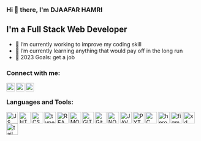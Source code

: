 ### Hi 👋 there, I'm DJAAFAR HAMRI

## I'm a Full Stack Web Developer

- 🔭 I’m currently working to improve my coding skill
- 🌱 I’m currently learning anything that would pay off in the long run
- 🥅 2023 Goals: get a job

### Connect with me:

[<img align="left" alt="djaafarhamri | Linkedin" width="22px" src="https://cdn.jsdelivr.net/npm/simple-icons@v3/icons/linkedin.svg" />][linkedin]
[<img align="left" alt="djaafarhamri | facebook" width="22px" src="https://cdn.jsdelivr.net/npm/simple-icons@v3/icons/facebook.svg" />][facebook]
[<img align="left" alt="djaafarhamri | insta" width="22px" src="https://cdn.jsdelivr.net/npm/simple-icons@v3/icons/instagram.svg" />][instagram]

<br />

### Languages and Tools:
[<img align="left" alt="JS" width="30px" src="https://raw.githubusercontent.com/rahulbanerjee26/githubAboutMeGenerator/main/icons/javascript.svg"/>][website]
[<img align="left" alt="HTML5" width="30px" src="https://raw.githubusercontent.com/rahulbanerjee26/githubAboutMeGenerator/main/icons/html.svg" />][website]
[<img align="left" alt="CSS3" width="30px" src="https://raw.githubusercontent.com/rahulbanerjee26/githubAboutMeGenerator/main/icons/css.svg" />][website]
[<img align="left" alt="typescript" width="30px" src="https://raw.githubusercontent.com/rahulbanerjee26/githubAboutMeGenerator/main/icons/typescript.svg" />][website]
[<img align="left" alt="REACTJS" width="30px" src="https://raw.githubusercontent.com/rahulbanerjee26/githubAboutMeGenerator/main/icons/reactjs.svg" />][website]
[<img align="left" alt="MONGODB" width="30px" src="https://raw.githubusercontent.com/rahulbanerjee26/githubAboutMeGenerator/main/icons/mongodb.svg" />][website]
[<img align="left" alt="GIT" width="30px" src="https://raw.githubusercontent.com/rahulbanerjee26/githubAboutMeGenerator/main/icons/git.svg" />][website]
[<img align="left" alt="Github" width="30px" src="https://raw.githubusercontent.com/rahulbanerjee26/githubAboutMeGenerator/main/icons/github.svg" />][website]
[<img align="left" alt="NODEJS" width="30px" src="https://raw.githubusercontent.com/rahulbanerjee26/githubAboutMeGenerator/main/icons/nodejs.svg" />][website]
[<img align="left" alt="JAVA" width="30px" src="https://raw.githubusercontent.com/rahulbanerjee26/githubAboutMeGenerator/main/icons/java.svg" />][website]
[<img align="left" alt="PYTHON" width="30px" src="https://raw.githubusercontent.com/rahulbanerjee26/githubAboutMeGenerator/main/icons/python.svg" />][website]
[<img align="left" alt="C" width="30px" src="https://raw.githubusercontent.com/rahulbanerjee26/githubAboutMeGenerator/main/icons/c.svg" />][website]
[<img align="left" alt="heroku" width="30px" src="https://raw.githubusercontent.com/rahulbanerjee26/githubAboutMeGenerator/main/icons/heroku.svg" />][website]
[<img align="left" alt="figma" width="30px" src="https://raw.githubusercontent.com/rahulbanerjee26/githubAboutMeGenerator/main/icons/figma.svg" />][website]
[<img align="left" alt="xd" width="30px" src="https://raw.githubusercontent.com/rahulbanerjee26/githubAboutMeGenerator/main/icons/xd.svg" />][website]
[<img align="left" alt="tailwind" width="30px" src="https://raw.githubusercontent.com/rahulbanerjee26/githubAboutMeGenerator/main/icons/tailwind.svg" />][website]

<br />


[website]: github.com
[instagram]: https://www.instagram.com/hamri_djaafar/
[facebook]: https://www.facebook.com/djaafarhamri12
[linkedin]: https://www.linkedin.com/in/djaafar-hamri-507a19213/
